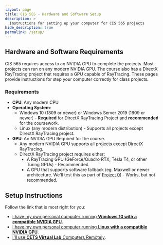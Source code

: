 ```yaml
---
layout: page
title: CIS 565 - Hardware and Software Setup
description: >
  Instructions for setting up your computer for CIS 565 projects
hide_description: true
permalink: /setup/
---
```


## Hardware and Software Requirements

CIS 565 requires access to an NVIDIA GPU to complete the projects. Most projects can run on any modern NVIDIA GPU. The course also has a DirectX RayTracing project that requires a GPU capable of RayTracing. These pages provide instructions for step your computer correctly for class projects.

### Requirements

* **CPU**: Any modern CPU
* **Operating System**:
  * Windows 10 (1809 or newer) or Windows Server 2019 (1809 or newer) - **Required** for DirectX RayTracing Project and **recommended** for the coursework.
  * Linux (any modern distribution) - Supports all projects except DirectX RayTracing project.
* **GPU**: An NVIDIA GPU Required for the course.
  * Any modern NVIDIA GPU supports all projects except DirectX RayTracing.
  * DirectX RayTracing project requires either:
    * A RayTracing GPU (GeForce/Quadro RTX, Tesla T4, or other Turing GPUs) - Recommended.
    * A GPU that supports software fallback (eg. Maxwell or newer architecture. We'll test this as part of [Project 0](https://github.com/CIS565-Fall-2021/Project0-Getting-Started)) - Works, but not recommended.

## Setup Instructions

Follow the link that is most right for you:

* [I have my own personal computer running **Windows 10 with a compatible NVIDIA GPU**](/setup-windows/).
* [I have my own personal computer running **Linux with a compatible NVIDIA GPU**](/setup-linux/).
* [I'll use **CETS Virtual Lab** Computers Remotely](/setup-cets/).
